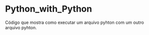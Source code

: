 # Python_with_Python
Código que mostra como executar um arquivo pyhton com um outro arquivo pyhton.
